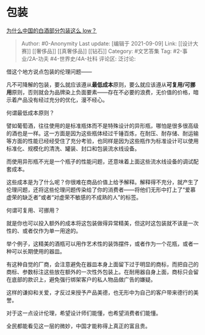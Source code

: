 # 包装
[为什么中国的白酒部分包装这么 low？](https://www.zhihu.com/question/338154727/answer/858703035)

> Author: #0-Anonymity
> Last update: [编辑于 2021-09-09]
> Link: [[设计大赛]] [[奢侈品]] [[真奢侈品]] [[钻石]]
> Category: #文艺答集
> Tag: #2-事业/2A-功夫 #4-世界史/4A-社科
> 评论区:
> 泛讨论:

借这个地方说点包装的伦理问题——

凡不可降解的包装，要么就应该遵从**最低成本**原则，要么就应该遵从**可复用/可挪用**原则，否则就会为品牌染上负面要素——存在不必要的浪费，无价值的价格，暗示着产品没有经过充分的优化，漫不经心。

何谓最低成本原则？

譬如葡萄酒，往往使用的是标准瓶体而不是特殊设计的异形瓶，哪怕是很多很高级的酒也是一样。这一方面是因为这些瓶体经过千锤百炼，在耐压、耐存储、耐运输等方面的性能已经经受住了充分考验，也同样是因为这些瓶作为标准设计可以使用标准化、规模化的清洗、罐装、封口和包装流水线设备。

而使用异形瓶不光是一个瓶子的性能问题，还意味着上面这些流水线设备的调试配套成本。

这些成本是为了什么呢？你很难在商品价值上给予解释。解释得不充分，就产生了伦理问题，还将这些伦理问题传染给了你的消费者——将他们无形中打上了“爱慕虚荣的缺乏者”或者“对虚荣不敏感的不成熟的人”的标签。

何谓可复用、可挪用？

就是你也可以投入额外的成本将这包装做得异常精美，但这时这包装就不该是一次性的、或者仅作为单一用途的。

举个例子，这精美的酒瓶可以用作艺术性的装饰摆件，或者作为一个花瓶，或者一种可以长期使用的器皿。

有这种自觉的厂商，会注意避免在器皿本身上面留下过于明显的商标，而把自己的商标、参数标注这些放在额外的一次性外包装上。在耐用器自身上面，商标只会留在底部的款识上，避免强行绑架客户的私人物品做广告的嫌疑。

这样的谦抑和关爱，才反过来授予产品美德，也无形中为自己的客户带来德行的美誉。

对于这一点设计伦理，希望设计师们能懂，也希望消费者们能懂。

全民都能看见这一层的微妙，中国才能称得上真正的富且贵。
